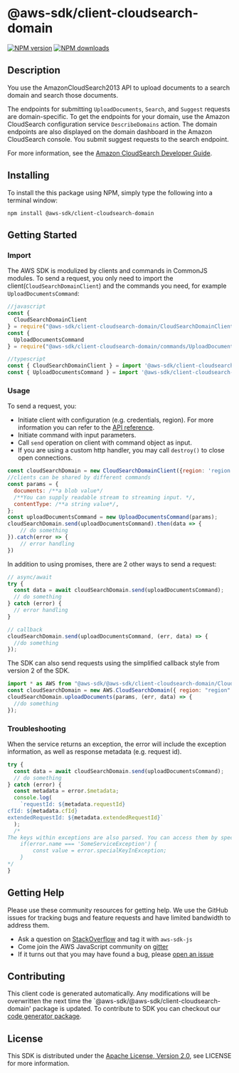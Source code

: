 # @aws-sdk/client-cloudsearch-domain

[![NPM version](https://img.shields.io/npm/v/@aws-sdk/client-cloudsearch-domain/preview.svg)](https://www.npmjs.com/package/@aws-sdk/client-cloudsearch-domain)
[![NPM downloads](https://img.shields.io/npm/dm/@aws-sdk/client-cloudsearch-domain.svg)](https://www.npmjs.com/package/@aws-sdk/client-cloudsearch-domain)

## Description

<p>You use the AmazonCloudSearch2013 API to upload documents to a search domain and search those documents. </p> <p>The endpoints for submitting <code>UploadDocuments</code>, <code>Search</code>, and <code>Suggest</code> requests are domain-specific. To get the endpoints for your domain, use the Amazon CloudSearch configuration service <code>DescribeDomains</code> action. The domain endpoints are also displayed on the domain dashboard in the Amazon CloudSearch console. You submit suggest requests to the search endpoint. </p> <p>For more information, see the <a href="http://docs.aws.amazon.com/cloudsearch/latest/developerguide">Amazon CloudSearch Developer Guide</a>.</p>

## Installing

To install the this package using NPM, simply type the following into a terminal window:

```
npm install @aws-sdk/client-cloudsearch-domain
```

## Getting Started

### Import

The AWS SDK is modulized by clients and commands in CommonJS modules. To send a request, you only need to import the client(`CloudSearchDomainClient`) and the commands you need, for example `UploadDocumentsCommand`:

```javascript
//javascript
const {
  CloudSearchDomainClient
} = require("@aws-sdk/client-cloudsearch-domain/CloudSearchDomainClient");
const {
  UploadDocumentsCommand
} = require("@aws-sdk/client-cloudsearch-domain/commands/UploadDocumentsCommand");
```

```javascript
//typescript
const { CloudSearchDomainClient } = import '@aws-sdk/client-cloudsearch-domain/CloudSearchDomainClient';
const { UploadDocumentsCommand } = import '@aws-sdk/client-cloudsearch-domain/commands/UploadDocumentsCommand';
```

### Usage

To send a request, you:

- Initiate client with configuration (e.g. credentials, region). For more information you can refer to the [API reference][].
- Initiate command with input parameters.
- Call `send` operation on client with command object as input.
- If you are using a custom http handler, you may call `destroy()` to close open connections.

```javascript
const cloudSearchDomain = new CloudSearchDomainClient({region: 'region'});
//clients can be shared by different commands
const params = {
  documents: /**a blob value*/
  /**You can supply readable stream to streaming input. */,
  contentType: /**a string value*/,
};
const uploadDocumentsCommand = new UploadDocumentsCommand(params);
cloudSearchDomain.send(uploadDocumentsCommand).then(data => {
    // do something
}).catch(error => {
    // error handling
})
```

In addition to using promises, there are 2 other ways to send a request:

```javascript
// async/await
try {
  const data = await cloudSearchDomain.send(uploadDocumentsCommand);
  // do something
} catch (error) {
  // error handling
}
```

```javascript
// callback
cloudSearchDomain.send(uploadDocumentsCommand, (err, data) => {
  //do something
});
```

The SDK can also send requests using the simplified callback style from version 2 of the SDK.

```javascript
import * as AWS from "@aws-sdk/@aws-sdk/client-cloudsearch-domain/CloudSearchDomain";
const cloudSearchDomain = new AWS.CloudSearchDomain({ region: "region" });
cloudSearchDomain.uploadDocuments(params, (err, data) => {
  //do something
});
```

### Troubleshooting

When the service returns an exception, the error will include the exception information, as well as response metadata (e.g. request id).

```javascript
try {
  const data = await cloudSearchDomain.send(uploadDocumentsCommand);
  // do something
} catch (error) {
  const metadata = error.$metadata;
  console.log(
    `requestId: ${metadata.requestId}
cfId: ${metadata.cfId}
extendedRequestId: ${metadata.extendedRequestId}`
  );
  /*
The keys within exceptions are also parsed. You can access them by specifying exception names:
    if(error.name === 'SomeServiceException') {
        const value = error.specialKeyInException;
    }
*/
}
```

## Getting Help

Please use these community resources for getting help. We use the GitHub issues for tracking bugs and feature requests and have limited bandwidth to address them.

- Ask a question on [StackOverflow](https://stackoverflow.com/questions/tagged/aws-sdk-js) and tag it with `aws-sdk-js`
- Come join the AWS JavaScript community on [gitter](https://gitter.im/aws/aws-sdk-js-v3)
- If it turns out that you may have found a bug, please [open an issue](https://github.com/aws/aws-sdk-js-v3/issues)

## Contributing

This client code is generated automatically. Any modifications will be overwritten the next time the `@aws-sdk/@aws-sdk/client-cloudsearch-domain' package is updated. To contribute to SDK you can checkout our [code generator package][].

## License

This SDK is distributed under the
[Apache License, Version 2.0](http://www.apache.org/licenses/LICENSE-2.0),
see LICENSE for more information.

[code generator package]: https://github.com/aws/aws-sdk-js-v3/tree/master/packages/service-types-generator
[api reference]: https://docs.aws.amazon.com/AWSJavaScriptSDK/latest/
